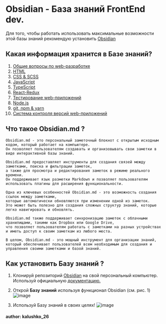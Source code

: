 # Obsidian - База знаний FrontEnd dev.

Для того, чтобы работать использовать максимальные возможности этой базы знаний рекомендую установить <a href='https://obsidian.md/'>Obsidian</a>

## Какая информация хранится в Базе знаний?

1. <a href="https://vk.cc/cp02UM">Общие вопросы по web-разработке</a>
2. <a href="https://vk.cc/cp02Wv">HTML</a>
3. <a href="https://vk.cc/cp02Xs">CSS & SCSS</a>
4. <a href="https://vk.cc/cp02Yx">JavaScript</a>
5. <a href="https://vk.cc/cp02Zb">TypeScript</a>
6. <a href="https://vk.cc/cp02ZF">React-Redux</a>
7. <a href="https://vk.cc/cp030q">Тестирование web-приложений</a>
8. <a href="">Node.js</a>
9. <a href="">git, npm & yarn</a>
10. <a href="">Система контроля версий web-приложений</a>

## Что такое Obsidian.md ?

```
Obsidian.md - это персональный заметочный блокнот с открытым исходным кодом, который работает на компьютере. 
Он позволяет пользователям создавать и организовывать свои заметки в виде интерактивной базы знаний.

Obsidian.md предоставляет инструменты для создания связей между заметками, поиска и фильтрации заметок, 
а также для просмотра и редактирования заметок в режиме реального времени. 
Он поддерживает язык разметки Markdown и позволяет пользователям использовать плагины для расширения функциональности.

Одна из ключевых особенностей Obsidian.md - это возможность создания ссылок между заметками, 
которые автоматически обновляются при изменении одной из заметок. 
Это может быть полезно для создания сложных структур знаний, которые легко навигировать и обновлять.

Obsidian.md также поддерживает синхронизацию заметок с облачными хранилищами, такими как Dropbox или Google Drive, 
что позволяет пользователям работать с заметками на разных устройствах и иметь доступ к своим заметкам из любого места.

В целом, Obsidian.md - это мощный инструмент для организации знаний, 
который обеспечивает пользователей всем необходимым для создания и управления своими заметками и базой знаний.
```

## Как установить Базу знаний ?

1. Клонируй репозиторий <a href="https://github.com/kalushko26/Obsidian">Obsidian</a> на свой персональный компьютер.
Используй официальную <a href="https://docs.github.com/en/repositories/creating-and-managing-repositories/cloning-a-repository">документацию.</a>

2. Открой **Базу знаний** используя функционал Obsidian (см. рис. 1)
![image](https://github.com/kalushko26/Obsidian/assets/116939084/2151c4f6-d252-4da9-8929-d43837978674)

3. Используй Базу знаний в своих целях!
![image](https://github.com/kalushko26/Obsidian/assets/116939084/9a8974b0-9871-4a28-9873-8ad6d192f74a)

#### author: <a href="https://t.me/kalushko26"></a>kalushko_26</a>
